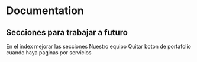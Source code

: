 # Documentation

## Secciones para trabajar a futuro 
En el index mejorar las secciones
Nuestro equipo
Quitar boton de portafolio cuando haya paginas por servicios 




# 
